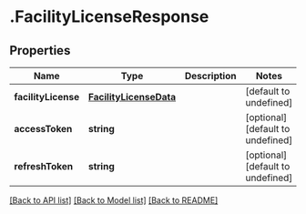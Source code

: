 # .FacilityLicenseResponse

## Properties

Name | Type | Description | Notes
------------ | ------------- | ------------- | -------------
**facilityLicense** | [**FacilityLicenseData**](FacilityLicenseData.md) |  | [default to undefined]
**accessToken** | **string** |  | [optional] [default to undefined]
**refreshToken** | **string** |  | [optional] [default to undefined]


[[Back to API list]](../README.md#documentation-for-api-endpoints) [[Back to Model list]](../README.md#documentation-for-models) [[Back to README]](../README.md)
